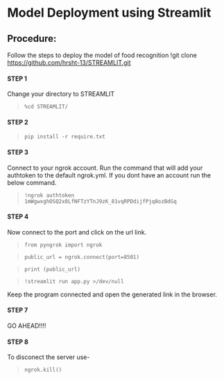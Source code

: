 # Model Deployment using Streamlit

## Procedure:
Follow the steps to deploy the model of food recognition
!git clone https://github.com/hrsht-13/STREAMLIT.git
#### STEP 1
Change your directory to STREAMLIT
>`%cd STREAMLIT/`
#### STEP 2
> `pip install -r require.txt`
#### STEP 3
Connect to your ngrok account. Run the command that will add your authtoken to the default ngrok.yml. If you dont have an account run the below command.
> `!ngrok authtoken 1mWgwxghOSQ2x0LfNFTzYTnJ9zK_81vqRPDdijfPjq8ozBdGq`
#### STEP 4
Now connect to the port and click on the url link.
> `from pyngrok import ngrok`

> `public_url = ngrok.connect(port=8501)`

> `print (public_url)`

> `!streamlit run app.py >/dev/null`

Keep the program connected and open the generated link in the browser.
#### STEP 7
GO AHEAD!!!!
#### STEP 8
To disconect the server use-
> `ngrok.kill()`
